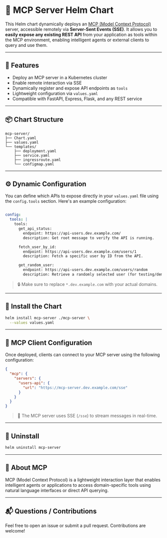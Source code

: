 # 🧠 MCP Server Helm Chart

This Helm chart dynamically deploys an [MCP (Model Context Protocol)](https://github.com/mem-brain-labs/mcp) server, accessible remotely via **Server-Sent Events (SSE)**. It allows you to **easily expose any existing REST API** from your application as tools within the MCP environment, enabling intelligent agents or external clients to query and use them.

---

## 🚀 Features

- Deploy an MCP server in a Kubernetes cluster
- Enable remote interaction via SSE
- Dynamically register and expose API endpoints as `tools`
- Lightweight configuration via `values.yaml`
- Compatible with FastAPI, Express, Flask, and any REST service

---

## 📦 Chart Structure

```text
mcp-server/
├── Chart.yaml
├── values.yaml
└── templates/
    ├── deployment.yaml
    ├── service.yaml
    ├── ingressroute.yaml
    └── configmap.yaml
```

---

## ⚙️ Dynamic Configuration

You can define which APIs to expose directly in your `values.yaml` file using the `config.tools` section. Here's an example configuration:

```yaml

config:
  tools: |
    tools:
      get_api_status:
        endpoint: https://api-users.dev.example.com/
        description: Get root message to verify the API is running.

      fetch_user_by_id:
        endpoint: https://api-users.dev.example.com/users/1
        description: Fetch a specific user by ID from the API.

      get_random_user:
        endpoint: https://api-users.dev.example.com/users/random
        description: Retrieve a randomly selected user (for testing/demo).
```

> 🔒 Make sure to replace `*.dev.example.com` with your actual domains.

---

## 🧪 Install the Chart

```bash
helm install mcp-server ./mcp-server \
  --values values.yaml
```

---

## 🔌 MCP Client Configuration

Once deployed, clients can connect to your MCP server using the following configuration:

```json
{
  "mcp": {
    "servers": {
      "users-api": {
        "url": "https://mcp-server.dev.example.com/sse"
      }
    }
  }
}
```

> 🔁 The MCP server uses SSE (`/sse`) to stream messages in real-time.

---

## 🧹 Uninstall

```bash
helm uninstall mcp-server
```

---

## 🧠 About MCP

MCP (Model Context Protocol) is a lightweight interaction layer that enables intelligent agents or applications to access domain-specific tools using natural language interfaces or direct API querying.

---

## 📬 Questions / Contributions

Feel free to open an issue or submit a pull request. Contributions are welcome!
